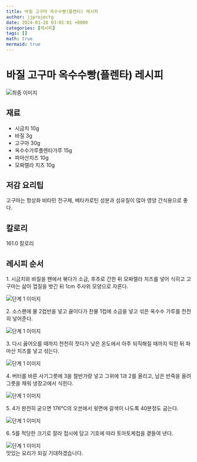 ```yaml
---
title: 바질 고구마 옥수수빵(플렌타) 레시피
author: jjprojectg
date: 2024-01-28 03:01:01 +0000
categories: [레시피]
tags: []
math: true
mermaid: true
---
```

<meta name="og:type" content="website"/>
<meta charset="UTF-8"/>
<div class="header">
  <h1>바질 고구마 옥수수빵(플렌타) 레시피</h1>
</div>

<div class="container my-4">
  <div class="row">
    <div class="col-12 col-md-6">
      <div class="recipe-image">
        <img src="http://www.foodsafetykorea.go.kr/uploadimg/20141117/20141117053556_1416213356807.jpg" class="step-image" alt="최종 이미지"/>
      </div>
    </div>
    <div class="col-12 col-md-6">
      <div class="ingredients">
        <h2>재료</h2>
        <ul class="card">
          <li> 시금치 10g </li>
          <li>  바질 3g </li>
          <li>  고구마 30g </li>
          <li>  옥수수가루플렌타가루 15g </li>
          <li>  파마산치즈 10g </li>
          <li>  모짜렐라 치즈 10g </li>
</ul>
      </div>
    </div>
    <div class="col-12 col-md-6">
      <div class="ingredients">
        <h2>저감 요리팁</h2>
        <div class="card"> 
          <p>
            고구마는 항상화 비타민 전구체, 베타카로틴 성분과 섬유질이 많아 영양 간식용으로 좋다.
          </p>
        </div>
      </div>
      <div class="ingredients">
        <h2>칼로리</h2>
        <div class="card"> 
          <p>
            161.0 칼로리
          </p>
        </div>
      </div>
    </div>
  </div>

  <h2 class="my-4">레시피 순서</h2>
  <div class="card recipe-card">
    <div class="card-body recipe-step">
      <p class="card-text step-description">1. 시금치와 바질을 팬에서 볶다가 소금, 후추로 간한 뒤 모짜렐라 치즈를 넣어 식히고 고구마는 삶아 껍질을 벗긴 뒤 1cm 주사위 모양으로 자른다.</p>
      <img src="http://www.foodsafetykorea.go.kr/uploadimg/cook/917-1.jpg" alt="단계 1 이미지" class="step-image"/>
    </div>
  </div>
  <div class="card recipe-card">
    <div class="card-body recipe-step">
      <p class="card-text step-description">2. 소스팬에 물 2컵반을 넣고 끓이다가 찬물 1컵에 소금을 넣고 섞은 옥수수 가루를 천천히 넣어준다.</p>
      <img src="http://www.foodsafetykorea.go.kr/uploadimg/cook/917-2.jpg" alt="단계 1 이미지" class="step-image"/>
    </div>
  </div>
  <div class="card recipe-card">
    <div class="card-body recipe-step">
      <p class="card-text step-description">3. 다시 끓어오를 때까지 천천히 젓다가 낮은 온도에서 아주 되직해질 때까지 익힌 뒤 파마산 치즈를 넣고 섞는다.</p>
      <img src="http://www.foodsafetykorea.go.kr/uploadimg/cook/917-3.jpg" alt="단계 1 이미지" class="step-image"/>
    </div>
  </div>
  <div class="card recipe-card">
    <div class="card-body recipe-step">
      <p class="card-text step-description">4. 버터를 바른 사기그릇에 3을 절반가량 넣고 그위에 1과 2를 올리고, 남은 반죽을 올려 그릇을 채워 냉장고에서 식힌다.</p>
      <img src="http://www.foodsafetykorea.go.kr/uploadimg/cook/917-4.jpg" alt="단계 1 이미지" class="step-image"/>
    </div>
  </div>
  <div class="card recipe-card">
    <div class="card-body recipe-step">
      <p class="card-text step-description">5. 4가 완전히 굳으면 176℃의 오븐에서 윗면에 갈색이 나도록 40분정도 굽는다.</p>
      <img src="http://www.foodsafetykorea.go.kr/uploadimg/cook/917-5.jpg" alt="단계 1 이미지" class="step-image"/>
    </div>
  </div>
  <div class="card recipe-card">
    <div class="card-body recipe-step">
      <p class="card-text step-description">6. 5를 적당한 크기로 잘라 접시에 담고 기호에 따라 토마토케첩을 곁들여 낸다.</p>
      <img src="http://www.foodsafetykorea.go.kr/uploadimg/cook/917-6.jpg" alt="단계 1 이미지" class="step-image"/>
    </div>
  </div>

</div>
맛있는 요리가 되길 기대하겠습니다.
